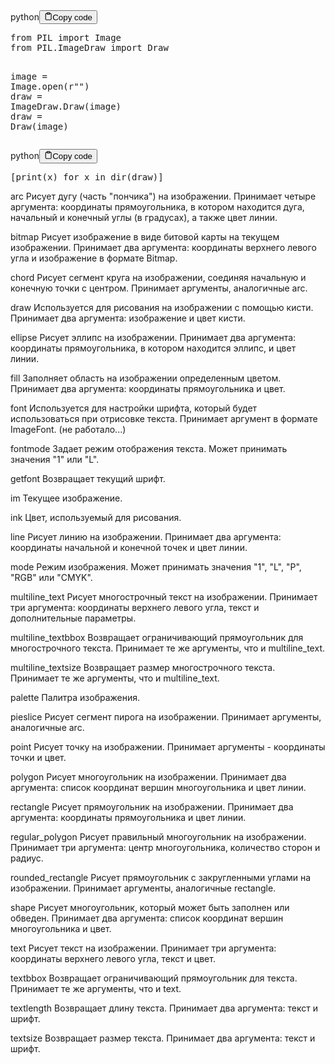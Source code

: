 <div class="code-element"><div class="lang-line"><text>python</text><button class="copy-button" id="codef0a8fe71e8f2a5aee70385188ec76976b" onclick="copyCode(codef0a8fe71e8f2a5aee70385188ec76976, codef0a8fe71e8f2a5aee70385188ec76976b)"><svg stroke="currentColor" fill="none" stroke-width="2" viewBox="0 0 24 24" stroke-linecap="round" stroke-linejoin="round" class="h-4 w-4" height="1em" width="1em" xmlns="http://www.w3.org/2000/svg"><path d="M16 4h2a2 2 0 0 1 2 2v14a2 2 0 0 1-2 2H6a2 2 0 0 1-2-2V6a2 2 0 0 1 2-2h2"></path><rect x="8" y="2" width="8" height="4" rx="1" ry="1"></rect></svg><text>Copy code</text></button></div><div class="code" id="codef0a8fe71e8f2a5aee70385188ec76976"><div class="highlight"><pre><span></span><span class="kn">from</span> <span class="nn">PIL</span> <span class="kn">import</span> <span class="n">Image</span>
<span class="kn">from</span> <span class="nn">PIL.ImageDraw</span> <span class="kn">import</span> <span class="n">Draw</span>

<span class="n">image</span> <span class="o">=</span> <span class="n">Image</span><span class="o">.</span><span class="n">open</span><span class="p">(</span><span class="sa">r</span><span class="s2">&quot;&quot;</span><span class="p">)</span>
<span class="n">draw</span> <span class="o">=</span> <span class="n">ImageDraw</span><span class="o">.</span><span class="n">Draw</span><span class="p">(</span><span class="n">image</span><span class="p">)</span>
<span class="n">draw</span> <span class="o">=</span> <span class="n">Draw</span><span class="p">(</span><span class="n">image</span><span class="p">)</span>
</pre></div></div></div>

<div class="code-element"><div class="lang-line"><text>python</text><button class="copy-button" id="code1f006a589e571d6e4fe53b1e587b0be2b" onclick="copyCode(code1f006a589e571d6e4fe53b1e587b0be2, code1f006a589e571d6e4fe53b1e587b0be2b)"><svg stroke="currentColor" fill="none" stroke-width="2" viewBox="0 0 24 24" stroke-linecap="round" stroke-linejoin="round" class="h-4 w-4" height="1em" width="1em" xmlns="http://www.w3.org/2000/svg"><path d="M16 4h2a2 2 0 0 1 2 2v14a2 2 0 0 1-2 2H6a2 2 0 0 1-2-2V6a2 2 0 0 1 2-2h2"></path><rect x="8" y="2" width="8" height="4" rx="1" ry="1"></rect></svg><text>Copy code</text></button></div><div class="code" id="code1f006a589e571d6e4fe53b1e587b0be2"><div class="highlight"><pre><span></span><span class="p">[</span><span class="nb">print</span><span class="p">(</span><span class="n">x</span><span class="p">)</span> <span class="k">for</span> <span class="n">x</span> <span class="ow">in</span> <span class="nb">dir</span><span class="p">(</span><span class="n">draw</span><span class="p">)]</span>
</pre></div></div></div>

<p>arc                 Рисует дугу (часть "пончика") на изображении. 
                    Принимает четыре аргумента: координаты прямоугольника, в котором находится дуга, начальный и конечный углы (в градусах), а также цвет линии.</p>
<p>bitmap              Рисует изображение в виде битовой карты на текущем изображении. 
                    Принимает два аргумента: координаты верхнего левого угла и изображение в формате Bitmap.</p>
<p>chord               Рисует сегмент круга на изображении, соединяя начальную и конечную точки с центром. 
                    Принимает аргументы, аналогичные arc.</p>
<p>draw                Используется для рисования на изображении с помощью кисти. 
                    Принимает два аргумента: изображение и цвет кисти.</p>
<p>ellipse             Рисует эллипс на изображении. 
                    Принимает два аргумента: координаты прямоугольника, в котором находится эллипс, и цвет линии.</p>
<p>fill                Заполняет область на изображении определенным цветом. 
                    Принимает два аргумента: координаты прямоугольника и цвет.</p>
<p>font                Используется для настройки шрифта, который будет использоваться при отрисовке текста. 
                    Принимает аргумент в формате ImageFont. (не работало...)</p>
<p>fontmode            Задает режим отображения текста. Может принимать значения "1" или "L".</p>
<p>getfont             Возвращает текущий шрифт.</p>
<p>im                  Текущее изображение.</p>
<p>ink                 Цвет, используемый для рисования.</p>
<p>line                Рисует линию на изображении. 
                    Принимает два аргумента: координаты начальной и конечной точек и цвет линии.</p>
<p>mode                Режим изображения. 
                    Может принимать значения "1", "L", "P", "RGB" или "CMYK".</p>
<p>multiline_text      Рисует многострочный текст на изображении. 
                    Принимает три аргумента: координаты верхнего левого угла, текст и дополнительные параметры.</p>
<p>multiline_textbbox  Возвращает ограничивающий прямоугольник для многострочного текста. 
                    Принимает те же аргументы, что и multiline_text.</p>
<p>multiline_textsize  Возвращает размер многострочного текста. 
                    Принимает те же аргументы, что и multiline_text.</p>
<p>palette             Палитра изображения.</p>
<p>pieslice            Рисует сегмент пирога на изображении. 
                    Принимает аргументы, аналогичные arc.</p>
<p>point               Рисует точку на изображении. 
                    Принимает аргументы - координаты точки и цвет.</p>
<p>polygon             Рисует многоугольник на изображении. 
                    Принимает два аргумента: список координат вершин многоугольника и цвет линии.</p>
<p>rectangle           Рисует прямоугольник на изображении. 
                    Принимает два аргумента: координаты прямоугольника и цвет линии.</p>
<p>regular_polygon     Рисует правильный многоугольник на изображении. 
                    Принимает три аргумента: центр многоугольника, количество сторон и радиус.</p>
<p>rounded_rectangle   Рисует прямоугольник с закругленными углами на изображении. 
                    Принимает аргументы, аналогичные rectangle.</p>
<p>shape               Рисует многоугольник, который может быть заполнен или обведен. 
                    Принимает два аргумента: список координат вершин многоугольника и цвет.</p>
<p>text                Рисует текст на изображении. 
                    Принимает три аргумента: координаты верхнего левого угла, текст и цвет.</p>
<p>textbbox            Возвращает ограничивающий прямоугольник для текста. 
                    Принимает те же аргументы, что и text.</p>
<p>textlength          Возвращает длину текста. 
                    Принимает два аргумента: текст и шрифт.</p>
<p>textsize            Возвращает размер текста. 
                    Принимает два аргумента: текст и шрифт.</p>